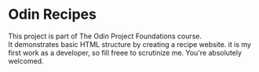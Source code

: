 # Odin Recipes
This project is part of The Odin Project Foundations course.  
It demonstrates basic HTML structure by creating a recipe website.
it is my first work as a developer, so fill freee to scrutinize me.
You're absolutely welcomed.